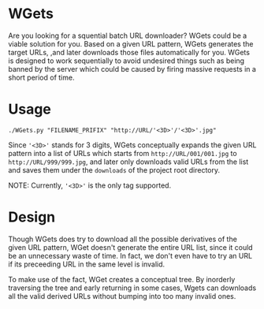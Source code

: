 # WGets

Are you looking for a squential batch URL downloader? WGets could be a viable
solution for you. Based on a given URL pattern, WGets generates the target URLs,
,and later downloads those files automatically for you. WGets is designed to
work sequentially to avoid undesired things such as being banned by the server
which could be caused by firing massive requests in a short period of time.

# Usage

```
./WGets.py "FILENAME_PRIFIX" "http://URL/'<3D>'/'<3D>'.jpg"
```

Since `'<3D>'` stands for 3 digits, WGets conceptually expands the given URL
pattern into a list of URLs which starts from `http://URL/001/001.jpg` to
`http://URL/999/999.jpg`, and later only downloads valid URLs from the list and
saves them under the `downloads` of the project root directory.

NOTE: Currently, `'<3D>'` is the only tag supported.

# Design

Though WGets does try to download all the possible derivatives of the given URL
pattern, WGet doesn't generate the entire URL list, since it could be
an unnecessary waste of time. In fact, we don't even have to try an URL if its
preceeding URL in the same level is invalid.

To make use of the fact, WGet creates a conceptual tree. By inorderly traversing
the tree and early returning in some cases, Wgets can downloads all the valid
derived URLs without bumping into too many invalid ones.

